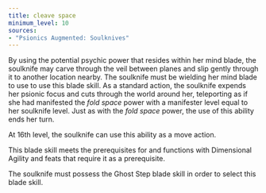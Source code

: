```yaml
---
title: cleave space
minimum_level: 10
sources:
- "Psionics Augmented: Soulknives"
---
```


By using the potential psychic power that resides within her mind blade, the soulknife may carve through the veil between planes and slip gently through it to another location nearby. The soulknife must be wielding her mind blade to use to use this blade skill. As a standard action, the soulknife expends her psionic focus and cuts through the world around her, teleporting as if she had manifested the *fold space* power with a manifester level equal to her soulknife level. Just as with the *fold space* power, the use of this ability ends her turn.

At 16th level, the soulknife can use this ability as a move action.

This blade skill meets the prerequisites for and functions with Dimensional Agility and feats that require it as a prerequisite.

The soulknife must possess the Ghost Step blade skill in order to select this blade skill.
